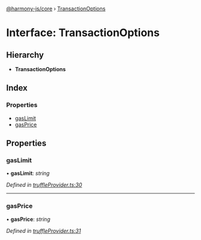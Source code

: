 [@harmony-js/core](../globals.md) › [TransactionOptions](transactionoptions.md)

# Interface: TransactionOptions

## Hierarchy

* **TransactionOptions**

## Index

### Properties

* [gasLimit](transactionoptions.md#gaslimit)
* [gasPrice](transactionoptions.md#gasprice)

## Properties

###  gasLimit

• **gasLimit**: *string*

*Defined in [truffleProvider.ts:30](https://github.com/FireStack-Lab/Harmony-sdk-core/blob/33571de/packages/harmony-core/src/truffleProvider.ts#L30)*

___

###  gasPrice

• **gasPrice**: *string*

*Defined in [truffleProvider.ts:31](https://github.com/FireStack-Lab/Harmony-sdk-core/blob/33571de/packages/harmony-core/src/truffleProvider.ts#L31)*
